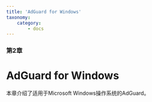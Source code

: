 ```yaml
---
title: 'AdGuard for Windows'
taxonomy:
    category:
        - docs
---
```


### 第2章

# AdGuard for Windows

本章介绍了适用于Microsoft Windows操作系统的AdGuard。
